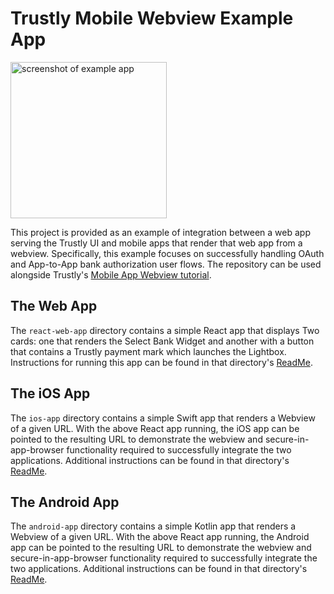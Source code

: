 # Trustly Mobile Webview Example App

<img src="https://user-images.githubusercontent.com/13320316/255275758-068fbcd2-b681-4fdb-a914-15ba1c875c5a.png" alt="screenshot of example app" width="250">

This project is provided as an example of integration between a web app serving the Trustly UI and mobile apps that render that web app from a webview. Specifically, this example focuses on successfully handling OAuth and App-to-App bank authorization user flows. The repository can be used alongside Trustly's [Mobile App Webview tutorial](https://amer.developers.trustly.com/payments/docs/oauth-for-mobile-apps).

## The Web App

The `react-web-app` directory contains a simple React app that displays Two cards: one that renders the Select Bank Widget and another with a button that contains a Trustly payment mark which launches the Lightbox. Instructions for running this app can be found in that directory's [ReadMe](./react-web-app/README.md).

## The iOS App

The `ios-app` directory contains a simple Swift app that renders a Webview of a given URL. With the above React app running, the iOS app can be pointed to the resulting URL to demonstrate the webview and secure-in-app-browser functionality required to successfully integrate the two applications. Additional instructions can be found in that directory's [ReadMe](./ios-app/README.md).

## The Android App

The `android-app` directory contains a simple Kotlin app that renders a Webview of a given URL. With the above React app running, the Android app can be pointed to the resulting URL to demonstrate the webview and secure-in-app-browser functionality required to successfully integrate the two applications. Additional instructions can be found in that directory's [ReadMe](./android-app/README.md).